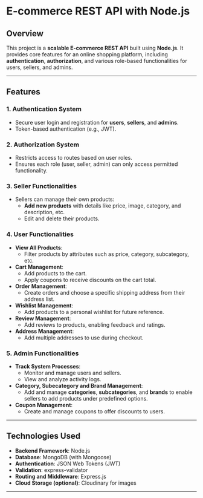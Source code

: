 # E-commerce REST API with Node.js  

## Overview  
This project is a **scalable E-commerce REST API** built using **Node.js**. It provides core features for an online shopping platform, including **authentication**, **authorization**, and various role-based functionalities for users, sellers, and admins.  

---

## Features  

### 1. **Authentication System**  
- Secure user login and registration for **users**, **sellers**, and **admins**.  
- Token-based authentication (e.g., JWT).  

### 2. **Authorization System**  
- Restricts access to routes based on user roles.  
- Ensures each role (user, seller, admin) can only access permitted functionality.  

### 3. **Seller Functionalities**  
- Sellers can manage their own products:  
  - **Add new products** with details like price, image, category, and description, etc.  
  - Edit and delete their products.  

### 4. **User Functionalities**  
- **View All Products**:  
  - Filter products by attributes such as price, category, subcategory, etc.  
- **Cart Management**:  
  - Add products to the cart.  
  - Apply coupons to receive discounts on the cart total.  
- **Order Management**:  
  - Create orders and choose a specific shipping address from their address list.  
- **Wishlist Management**:  
  - Add products to a personal wishlist for future reference.  
- **Review Management**:  
  - Add reviews to products, enabling feedback and ratings.  
- **Address Management**:  
  - Add multiple addresses to use during checkout.  

### 5. **Admin Functionalities**  
- **Track System Processes**:  
  - Monitor and manage users and sellers.  
  - View and analyze activity logs.
- **Category, Subecategory and Brand Management**:  
  - Add and manage **categories**, **subcategories**, and **brands** to enable sellers to add products under predefined options.  
- **Coupon Management**:  
  - Create and manage coupons to offer discounts to users.  

---

## Technologies Used  
- **Backend Framework**: Node.js  
- **Database**: MongoDB (with Mongoose)  
- **Authentication**: JSON Web Tokens (JWT)  
- **Validation**: express-validator  
- **Routing and Middleware**: Express.js  
- **Cloud Storage (optional)**: Cloudinary for images  

---


